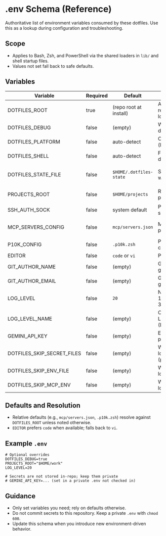# .env Schema (Reference)

Authoritative list of environment variables consumed by these dotfiles. Use this as a lookup during configuration and troubleshooting.

## Scope
- Applies to Bash, Zsh, and PowerShell via the shared loaders in `lib/` and shell startup files.
- Values not set fall back to safe defaults.

## Variables

| Variable | Required | Default | Description | Used In |
|----------|----------|---------|-------------|---------|
| DOTFILES_ROOT | true | (repo root at install) | Absolute path to the dotfiles repo root; set/exported by loaders | `lib/env-loader.sh`, shell startup |
| DOTFILES_DEBUG | false | (empty) | When "true" enables verbose debug output from helper libs | `lib/platform-detection.sh` |
| DOTFILES_PLATFORM | false | auto-detect | Override platform detection (linux/macos/wsl/windows) | `lib/platform-detection.sh` |
| DOTFILES_SHELL | false | auto-detect | Force shell name for diagnostics | `lib/platform-detection.sh` |
| DOTFILES_STATE_FILE | false | `$HOME/.dotfiles-state` | State tracking file for setup wizard | `lib/state-management.sh`, `scripts/setup-wizard.sh` |
| PROJECTS_ROOT | false | `$HOME/projects` | Root directory for user projects | `scripts/setup-projects-idempotent.sh` |
| SSH_AUTH_SOCK | false | system default | Path to active SSH agent socket (bridge may override) | shell startup files |
| MCP_SERVERS_CONFIG | false | `mcp/servers.json` | MCP servers configuration path | mcp integration scripts |
| P10K_CONFIG | false | `.p10k.zsh` | Powerlevel10k theme configuration override | zsh startup |
| EDITOR | false | `code` or `vi` | Preferred default editor | shell functions |
| GIT_AUTHOR_NAME | false | (empty) | Git author name if not set globally | git setup helpers |
| GIT_AUTHOR_EMAIL | false | (empty) | Git author email if not set globally | git setup helpers |
| LOG_LEVEL | false | `20` | Numeric log threshold: 10=DEBUG, 20=INFO, 30=WARN, 40=ERROR | `lib/log.sh` |
| LOG_LEVEL_NAME | false | (empty) | Case-insensitive alias for LOG_LEVEL (DEBUG/INFO/WARN/ERROR) | `lib/log.sh` |
| GEMINI_API_KEY | false | (empty) | Example secret loaded from private .env for AI tooling | loaders, tests |
| DOTFILES_SKIP_SECRET_FILES | false | (empty) | When "1" skips global loading of `.env` and `mcp/.env` (prefer direnv scoping) | `lib/env-loader.sh` |
| DOTFILES_SKIP_ENV_FILE | false | (empty) | When "1" skips global loading of `.env` | `lib/env-loader.sh` |
| DOTFILES_SKIP_MCP_ENV | false | (empty) | When "1" skips global loading of `mcp/.env` | `lib/env-loader.sh` |

## Defaults and Resolution
- Relative defaults (e.g., `mcp/servers.json`, `.p10k.zsh`) resolve against `DOTFILES_ROOT` unless noted otherwise.
- `EDITOR` prefers `code` when available; falls back to `vi`.

## Example `.env`
```
# Optional overrides
DOTFILES_DEBUG=true
PROJECTS_ROOT="$HOME/work"
LOG_LEVEL=20

# Secrets are not stored in-repo; keep them private
# GEMINI_API_KEY=... (set in a private .env not checked in)
```

## Guidance
- Only set variables you need; rely on defaults otherwise.
- Do not commit secrets to this repository. Keep a private `.env` with `chmod 600`.
- Update this schema when you introduce new environment-driven behavior.
